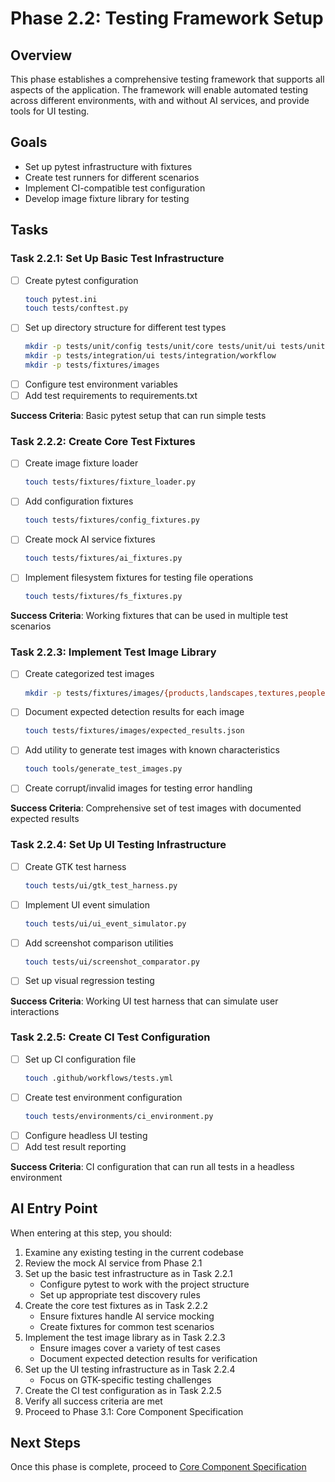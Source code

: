 # Phase 2.2: Testing Framework Setup

## Overview
This phase establishes a comprehensive testing framework that supports all aspects of the application. The framework will enable automated testing across different environments, with and without AI services, and provide tools for UI testing.

## Goals
- Set up pytest infrastructure with fixtures
- Create test runners for different scenarios
- Implement CI-compatible test configuration
- Develop image fixture library for testing

## Tasks

### Task 2.2.1: Set Up Basic Test Infrastructure
- [ ] Create pytest configuration
  ```bash
  touch pytest.ini
  touch tests/conftest.py
  ```
- [ ] Set up directory structure for different test types
  ```bash
  mkdir -p tests/unit/config tests/unit/core tests/unit/ui tests/unit/utils
  mkdir -p tests/integration/ui tests/integration/workflow
  mkdir -p tests/fixtures/images
  ```
- [ ] Configure test environment variables
- [ ] Add test requirements to requirements.txt

**Success Criteria**: Basic pytest setup that can run simple tests

### Task 2.2.2: Create Core Test Fixtures
- [ ] Create image fixture loader
  ```bash
  touch tests/fixtures/fixture_loader.py
  ```
- [ ] Add configuration fixtures
  ```bash
  touch tests/fixtures/config_fixtures.py
  ```
- [ ] Create mock AI service fixtures
  ```bash
  touch tests/fixtures/ai_fixtures.py
  ```
- [ ] Implement filesystem fixtures for testing file operations
  ```bash
  touch tests/fixtures/fs_fixtures.py
  ```

**Success Criteria**: Working fixtures that can be used in multiple test scenarios

### Task 2.2.3: Implement Test Image Library
- [ ] Create categorized test images
  ```bash
  mkdir -p tests/fixtures/images/{products,landscapes,textures,people,fails}
  ```
- [ ] Document expected detection results for each image
  ```bash
  touch tests/fixtures/images/expected_results.json
  ```
- [ ] Add utility to generate test images with known characteristics
  ```bash
  touch tools/generate_test_images.py
  ```
- [ ] Create corrupt/invalid images for testing error handling

**Success Criteria**: Comprehensive set of test images with documented expected results

### Task 2.2.4: Set Up UI Testing Infrastructure
- [ ] Create GTK test harness
  ```bash
  touch tests/ui/gtk_test_harness.py
  ```
- [ ] Implement UI event simulation
  ```bash
  touch tests/ui/ui_event_simulator.py
  ```
- [ ] Add screenshot comparison utilities
  ```bash
  touch tests/ui/screenshot_comparator.py
  ```
- [ ] Set up visual regression testing

**Success Criteria**: Working UI test harness that can simulate user interactions

### Task 2.2.5: Create CI Test Configuration
- [ ] Set up CI configuration file
  ```bash
  touch .github/workflows/tests.yml
  ```
- [ ] Create test environment configuration
  ```bash
  touch tests/environments/ci_environment.py
  ```
- [ ] Configure headless UI testing
- [ ] Add test result reporting

**Success Criteria**: CI configuration that can run all tests in a headless environment

## AI Entry Point
When entering at this step, you should:

1. Examine any existing testing in the current codebase
2. Review the mock AI service from Phase 2.1
3. Set up the basic test infrastructure as in Task 2.2.1
   - Configure pytest to work with the project structure
   - Set up appropriate test discovery rules
4. Create the core test fixtures as in Task 2.2.2
   - Ensure fixtures handle AI service mocking
   - Create fixtures for common test scenarios
5. Implement the test image library as in Task 2.2.3
   - Ensure images cover a variety of test cases
   - Document expected detection results for verification
6. Set up the UI testing infrastructure as in Task 2.2.4
   - Focus on GTK-specific testing challenges
7. Create the CI test configuration as in Task 2.2.5
8. Verify all success criteria are met
9. Proceed to Phase 3.1: Core Component Specification

## Next Steps
Once this phase is complete, proceed to [Core Component Specification](../03_component_design/01_core_components.md)
